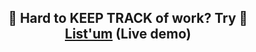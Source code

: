 <h2 align="center">
  📆 Hard to KEEP TRACK of work? Try 📎 <a href="https://0x66you.github.io/Listum-vue.js/index.html">List'um</a>&nbsp;(Live demo)
</h2>


